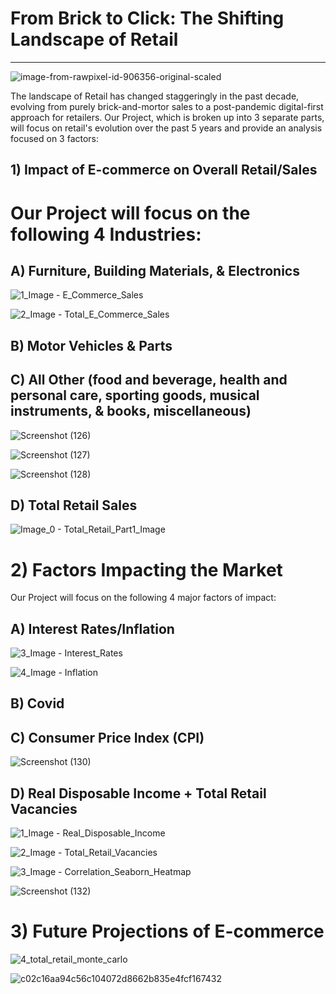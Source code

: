 # From Brick to Click: The Shifting Landscape of Retail
---
 
![image-from-rawpixel-id-906356-original-scaled](https://github.com/FrostyMfasis/online-vs-physical-retail/assets/133065460/c3982650-28ce-4733-a4f6-197ab6ad693f)

The landscape of Retail has changed staggeringly in the past decade, evolving from purely brick-and-mortor sales to a post-pandemic digital-first approach for retailers. Our Project, which is broken up into 3 separate parts, will focus on retail's evolution over the past 5 years and provide an analysis focused on 3 factors:

## 1) Impact of E-commerce on Overall Retail/Sales

# Our Project will focus on the following 4 Industries:

## A) Furniture, Building Materials, & Electronics

![1_Image - E_Commerce_Sales ](https://github.com/FrostyMfasis/online-vs-physical-retail/assets/133065460/f9fb11b0-e556-4153-9257-9dea4ebd1d3f)

![2_Image - Total_E_Commerce_Sales](https://github.com/FrostyMfasis/online-vs-physical-retail/assets/133065460/0219b659-7a30-4d18-aa2a-3aafc10fe041)

## B) Motor Vehicles & Parts

## C) All Other (food and beverage, health and personal care, sporting goods, musical instruments, & books, miscellaneous) 

![Screenshot (126)](https://github.com/FrostyMfasis/online-vs-physical-retail/assets/133065460/b7c12d6b-0d35-447f-95e9-e48864f8e5fe)

![Screenshot (127)](https://github.com/FrostyMfasis/online-vs-physical-retail/assets/133065460/59434441-54f7-45ba-b67d-c9abac6b46f0)

![Screenshot (128)](https://github.com/FrostyMfasis/online-vs-physical-retail/assets/133065460/ae498a0a-f3a8-4a95-b081-d31fc838c76b)

## D) Total Retail Sales

![Image_0 - Total_Retail_Part1_Image](https://github.com/FrostyMfasis/online-vs-physical-retail/assets/133065460/8fd9003b-62ab-485e-a142-c4a5eb99c6c6)

 











# 2) Factors Impacting the Market

Our Project will focus on the following 4 major factors of impact:

## A) Interest Rates/Inflation
![3_Image - Interest_Rates](https://github.com/FrostyMfasis/online-vs-physical-retail/assets/133065460/4e2c7d07-f8e0-4148-8800-42e9d2bbcb50)

![4_Image - Inflation](https://github.com/FrostyMfasis/online-vs-physical-retail/assets/133065460/5d2329cc-cf0a-4e49-b75f-46f0fcab766a)

## B) Covid

## C) Consumer Price Index (CPI)

![Screenshot (130)](https://github.com/FrostyMfasis/online-vs-physical-retail/assets/133065460/2f7c11c7-8413-4bb2-b3e6-a05827f542a6)


## D) Real Disposable Income + Total Retail Vacancies 

![1_Image - Real_Disposable_Income](https://github.com/FrostyMfasis/online-vs-physical-retail/assets/133065460/9915f320-d7ba-4126-a72a-0590585f5d31)

![2_Image - Total_Retail_Vacancies](https://github.com/FrostyMfasis/online-vs-physical-retail/assets/133065460/4e1fd9a7-5732-4197-8b24-703dd30bf604)

![3_Image - Correlation_Seaborn_Heatmap](https://github.com/FrostyMfasis/online-vs-physical-retail/assets/133065460/05ac3251-37e0-4707-9dd6-c5173a7bc7e5)

![Screenshot (132)](https://github.com/FrostyMfasis/online-vs-physical-retail/assets/133065460/89b6d53f-7aa9-411c-bbe0-cfb59d85106a)


# 3) Future Projections of E-commerce

![4_total_retail_monte_carlo](https://github.com/FrostyMfasis/online-vs-physical-retail/assets/133065460/2f140b24-4791-441e-afbb-120533dfb44f)

![c02c16aa94c56c104072d8662b835e4fcf167432](https://github.com/FrostyMfasis/online-vs-physical-retail/assets/133065460/61b0f109-47ef-4164-b83c-88e8189bffa6)



   
 
